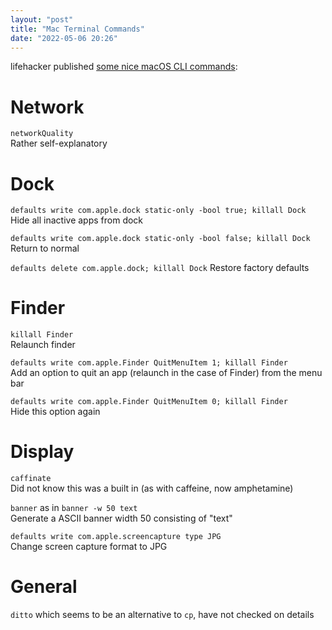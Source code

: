 ```yaml
---
layout: "post"
title: "Mac Terminal Commands"
date: "2022-05-06 20:26"
---
```

lifehacker published [some nice macOS CLI commands](https://lifehacker.com/the-most-useful-terminal-commands-every-mac-user-should-1848799083):

# Network
`networkQuality`  
Rather self-explanatory

# Dock
`defaults write com.apple.dock static-only -bool true; killall Dock`  
Hide all inactive apps from dock

`defaults write com.apple.dock static-only -bool false; killall Dock`  
Return to normal

`defaults delete com.apple.dock; killall Dock`
Restore factory defaults

# Finder
`killall Finder`  
Relaunch finder

`defaults write com.apple.Finder QuitMenuItem 1; killall Finder`  
Add an option to quit an app (relaunch in the case of Finder) from the menu bar

`defaults write com.apple.Finder QuitMenuItem 0; killall Finder`  
Hide this option again

# Display
`caffinate`  
Did not know this was a built in (as with caffeine, now amphetamine)

`banner` as in `banner -w 50 text`  
Generate a ASCII banner width 50 consisting of "text"

`defaults write com.apple.screencapture type JPG`  
Change screen capture format to JPG

# General
`ditto` which seems to be an alternative to `cp`, have not checked on details